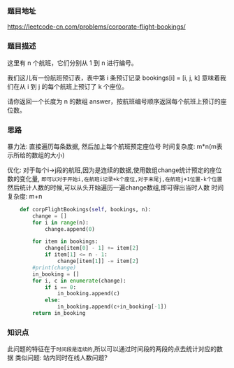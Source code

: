 ### 题目地址
https://leetcode-cn.com/problems/corporate-flight-bookings/

### 题目描述
这里有 n 个航班，它们分别从 1 到 n 进行编号。

我们这儿有一份航班预订表，表中第 i 条预订记录 bookings[i] = [i, j, k] 意味着我们在从 i 到 j 的每个航班上预订了 k 个座位。

请你返回一个长度为 n 的数组 answer，按航班编号顺序返回每个航班上预订的座位数。


### 思路
暴力法:
直接遍历每条数据, 然后加上每个航班预定座位号
时间复杂度: m*n(m表示所给的数组的大小)

优化:
对于每个i->j段的航班,因为是连续的数据,使用数组change统计预定的座位数的变化量,
`即可以对于开始i,在航班i记录+k个座位,对于末尾j,在航班j+1位置-k个位置`
然后统计人数的时候,可以从头开始遍历一遍change数组,即可得出当时人数
时间复杂度: m+n
```python
    def corpFlightBookings(self, bookings, n):
        change = []
        for i in range(n):
            change.append(0)

        for item in bookings:
            change[item[0] - 1] += item[2]
            if item[1] <= n - 1:
                change[item[1]] -= item[2]
        #print(change)
        in_booking = []
        for i, c in enumerate(change):
            if i == 0:
                in_booking.append(c)
            else:
                in_booking.append(c+in_booking[-1])
        return in_booking

```

### 知识点
此问题的特征在于`时间段是连续的`,所以可以通过时间段的两段的点去统计对应的数据
类似问题: 站内同时在线人数问题?
